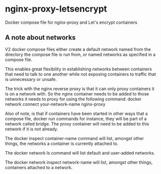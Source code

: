 # nginx-proxy-letsencrypt
Docker compose file for nginx-proxy and Let's encrypt containers

## A note about networks
V2 docker compose files either create a default network named from the directory the compose file is run from, or named networks as specified in a compose file.

This enables great flexibility in establishing networks between containers that need to talk to one another while not exposing containers to traffic that is unnecessary or unsafe.

The trick with the nginx reverse proxy is that it can only proxy containers it is on a network with. So the nginx container needs to be added to those networks it needs to proxy for using the following command:
docker network connect your-network-name nginx-proxy

Also of note, is that if containers have been started in other ways that a compose file, docker run commands for instance, they will be part of a network called bridge. The proxy container will need to be added to this network if it is not already.

The docker inspect container-name command will list, amongst other things, the networks a container is currently attached to.

The docker network ls command will list default and user-added networks.

The docker network inspect network-name will list, amongst other things, containers attached to a network.
